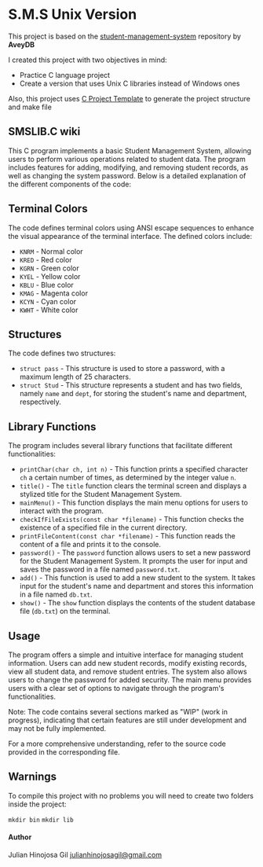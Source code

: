# S.M.S Unix Version

This project is based on the [student-management-system](https://github.com/AveyBD/student-management-system) repository by **AveyDB**

I created this project with two objectives in mind: 
- Practice C language project 
- Create a version that uses Unix C libraries instead of Windows ones 

Also, this project uses [C Project Template](https://github.com/pantuza/c-project-template) to generate the project structure and make file


## SMSLIB.C wiki

This C program implements a basic Student Management System, allowing users to perform various operations related to student data. The program includes features for adding, modifying, and removing student records, as well as changing the system password. Below is a detailed explanation of the different components of the code:

## Terminal Colors

The code defines terminal colors using ANSI escape sequences to enhance the visual appearance of the terminal interface. The defined colors include:

- `KNRM` - Normal color
- `KRED` - Red color
- `KGRN` - Green color
- `KYEL` - Yellow color
- `KBLU` - Blue color
- `KMAG` - Magenta color
- `KCYN` - Cyan color
- `KWHT` - White color

## Structures

The code defines two structures:

- `struct pass` - This structure is used to store a password, with a maximum length of 25 characters.
- `struct Stud` - This structure represents a student and has two fields, namely `name` and `dept`, for storing the student's name and department, respectively.

## Library Functions

The program includes several library functions that facilitate different functionalities:

- `printChar(char ch, int n)` - This function prints a specified character `ch` a certain number of times, as determined by the integer value `n`.
- `title()` - The `title` function clears the terminal screen and displays a stylized title for the Student Management System.
- `mainMenu()` - This function displays the main menu options for users to interact with the program.
- `checkIfFileExists(const char *filename)` - This function checks the existence of a specified file in the current directory.
- `printFileContent(const char *filename)` - This function reads the content of a file and prints it to the console.
- `password()` - The `password` function allows users to set a new password for the Student Management System. It prompts the user for input and saves the password in a file named `password.txt`.
- `add()` - This function is used to add a new student to the system. It takes input for the student's name and department and stores this information in a file named `db.txt`.
- `show()` - The `show` function displays the contents of the student database file (`db.txt`) on the terminal.

## Usage

The program offers a simple and intuitive interface for managing student information. Users can add new student records, modify existing records, view all student data, and remove student entries. The system also allows users to change the password for added security. The main menu provides users with a clear set of options to navigate through the program's functionalities.

Note: The code contains several sections marked as "WIP" (work in progress), indicating that certain features are still under development and may not be fully implemented.

For a more comprehensive understanding, refer to the source code provided in the corresponding file.

## Warnings

To compile this project with no problems you will need to create two folders inside the project:

`mkdir bin`
`mkdir lib`

#### Author

Julian Hinojosa Gil <julianhinojosagil@gmail.com>
